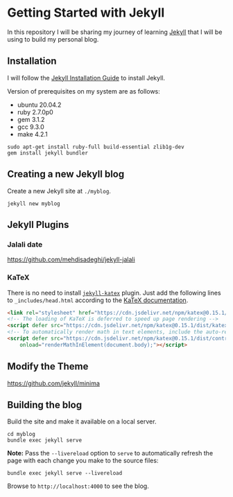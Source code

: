 # Getting Started with Jekyll

In this repository I will be sharing my journey of learning [Jekyll](https://jekyllrb.com) that I will be using to build my personal blog.

## Installation

I will follow the [Jekyll Installation Guide](https://jekyllrb.com/docs/installation/) to install Jekyll.

Version of prerequisites on my system are as follows:

- ubuntu 20.04.2 
- ruby 2.7.0p0 
- gem 3.1.2
- gcc 9.3.0
- make 4.2.1


```console
sudo apt-get install ruby-full build-essential zlib1g-dev
gem install jekyll bundler
```

## Creating a new Jekyll blog

Create a new Jekyll site at `./myblog`.

```console
jekyll new myblog
```

## Jekyll Plugins

### Jalali date

https://github.com/mehdisadeghi/jekyll-jalali

### KaTeX

There is no need to install [`jekyll-katex`](https://github.com/linjer/jekyll-katex) plugin. Just add the following lines to `_includes/head.html` according to the [KaTeX documentation](https://github.com/KaTeX/KaTeX#getting-started).

```html
<link rel="stylesheet" href="https://cdn.jsdelivr.net/npm/katex@0.15.1/dist/katex.min.css" integrity="sha384-R4558gYOUz8mP9YWpZJjofhk+zx0AS11p36HnD2ZKj/6JR5z27gSSULCNHIRReVs" crossorigin="anonymous">
<!-- The loading of KaTeX is deferred to speed up page rendering -->
<script defer src="https://cdn.jsdelivr.net/npm/katex@0.15.1/dist/katex.min.js" integrity="sha384-z1fJDqw8ZApjGO3/unPWUPsIymfsJmyrDVWC8Tv/a1HeOtGmkwNd/7xUS0Xcnvsx" crossorigin="anonymous"></script>
<!-- To automatically render math in text elements, include the auto-render extension: -->
<script defer src="https://cdn.jsdelivr.net/npm/katex@0.15.1/dist/contrib/auto-render.min.js" integrity="sha384-+XBljXPPiv+OzfbB3cVmLHf4hdUFHlWNZN5spNQ7rmHTXpd7WvJum6fIACpNNfIR" crossorigin="anonymous"
    onload="renderMathInElement(document.body);"></script>
```

## Modify the Theme

https://github.com/jekyll/minima

## Building the blog

Build the site and make it available on a local server.

```console
cd myblog
bundle exec jekyll serve
```

**Note:** Pass the `--livereload` option to `serve` to automatically refresh the page with each change you make to the source files:

```console
bundle exec jekyll serve --livereload
```

Browse to `http://localhost:4000` to see the blog.


